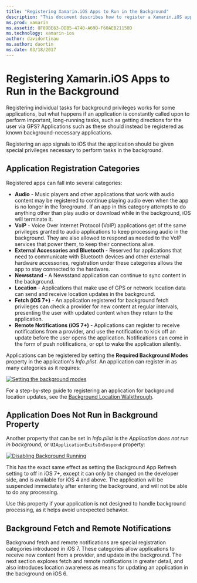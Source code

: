 ```yaml
---
title: "Registering Xamarin.iOS Apps to Run in the Background"
description: "This document describes how to register a Xamarin.iOS application to run in the background. It discusses Audio apps, VoIP apps, external accessories and bluetooth, and more."
ms.prod: xamarin
ms.assetid: 8F89BE63-DDB5-4740-A69D-F60AEB21150D
ms.technology: xamarin-ios
author: davidortinau
ms.author: daortin
ms.date: 03/18/2017
---
```


# Registering Xamarin.iOS Apps to Run in the Background

Registering individual tasks for background privileges works for some applications, but what happens if an application is constantly called upon to perform important, long-running tasks, such as getting directions for the user via GPS? Applications such as these should instead be registered as known background-necessary applications.

Registering an app signals to iOS that the application should be given special privileges necessary to perform tasks in the background.

## Application Registration Categories

Registered apps can fall into several categories:

- **Audio** - Music players and other applications that work with audio content may be registered to continue playing audio even when the app is no longer in the foreground. If an app in this category attempts to do anything other than play audio or download while in the background, iOS will terminate it.
- **VoIP** - Voice Over Internet Protocol (VoIP) applications get of the same privileges granted to audio applications to keep processing audio in the background. They are also allowed to respond as needed to the VoIP services that power them, to keep their connections alive.
- **External Accessories and Bluetooth** - Reserved for applications that need to communicate with Bluetooth devices and other external hardware accessories, registration under these categories allows the app to stay connected to the hardware.
- **Newsstand** - A Newsstand application can continue to sync content in the background.
- **Location** - Applications that make use of GPS or network location data can send and receive location updates in the background.
- **Fetch (iOS 7+)** - An application registered for background fetch privileges can check a provider for new content at regular intervals, presenting the user with updated content when they return to the application.
- **Remote Notifications (iOS 7+)** - Applications can register to receive notifications from a provider, and use the notification to kick off an update before the user opens the application. Notifications can come in the form of push notifications, or opt to wake the application silently.

Applications can be registered by setting the **Required Background Modes** property in the application's *Info.plist*. An application can register in as many categories as it requires:

 [![](registering-applications-to-run-in-background-images/bgmodes.png "Setting the background modes")](registering-applications-to-run-in-background-images/bgmodes.png#lightbox)

For a step-by-step guide to registering an application for background location updates, see the [Background Location Walkthrough](~/ios/app-fundamentals/backgrounding/ios-backgrounding-walkthroughs/location-walkthrough.md).

## Application Does Not Run in Background Property

Another property that can be set in *Info.plist* is the *Application does not run in background*, or `UIApplicationExitsOnSuspend` property:

 [![](registering-applications-to-run-in-background-images/plist.png "Disabling Background Running")](registering-applications-to-run-in-background-images/plist.png#lightbox)

This has the exact same effect as setting the Background App Refresh setting to off in iOS 7+, except it can only be changed on the developer side, and is available for iOS 4 and above. The application will be suspended immediately after entering the background, and will not be able to do any processing.

Use this property if your application is not designed to handle background processing, as it helps avoid unexpected behavior.

## Background Fetch and Remote Notifications

Background fetch and remote notifications are special registration categories introduced in iOS 7. These categories allow applications to receive new content from a provider, and update in the background. The next section explores fetch and remote notifications in greater detail, and also introduces location awareness as means for updating an application in the background on iOS 6.
